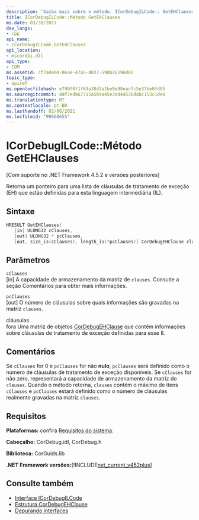 ```yaml
---
description: 'Saiba mais sobre o método: ICorDebugILCode:: GetEHClauses'
title: ICorDebugILCode::Método GetEHClauses
ms.date: 03/30/2017
dev_langs:
- cpp
api_name:
- ICorDebugILCode.GetEHClauses
api_location:
- mscordbi.dll
api_type:
- COM
ms.assetid: cf7a0e00-06ae-47a5-8037-598b26196802
topic_type:
- apiref
ms.openlocfilehash: e790f0f1f69a38d3a1be9e98eacfc5e37be0fd05
ms.sourcegitcommit: ddf7edb67715a5b9a45e3dd44536dabc153c1de0
ms.translationtype: MT
ms.contentlocale: pt-BR
ms.lasthandoff: 02/06/2021
ms.locfileid: "99660655"
---
```

# <a name="icordebugilcodegetehclauses-method"></a>ICorDebugILCode::Método GetEHClauses

[Com suporte no .NET Framework 4.5.2 e versões posteriores]  
  
 Retorna um ponteiro para uma lista de cláusulas de tratamento de exceção (EH) que estão definidas para esta linguagem intermediária (IL).  
  
## <a name="syntax"></a>Sintaxe  
  
```cpp
HRESULT GetEHClauses(  
   [in] ULONG32 cClauses,  
   [out] ULONG32 * pcClauses,  
   [out, size_is(cClauses), length_is(*pcClauses)] CorDebugEHClause clauses[]);  
```  
  
## <a name="parameters"></a>Parâmetros  

 `cClauses`  
 [in] A capacidade de armazenamento da matriz de `clauses`. Consulte a seção Comentários para obter mais informações.  
  
 `pcClauses`  
 [out] O número de cláusulas sobre quais informações são gravadas na matriz `clauses`.  
  
 cláusulas  
 fora Uma matriz de objetos [CorDebugEHClause](cordebugehclause-structure.md) que contêm informações sobre cláusulas de tratamento de exceção definidas para esse Il.  
  
## <a name="remarks"></a>Comentários  

 Se `cClauses` for 0 e `pcClauses` for não **nulo**, `pcClauses` será definido como o número de cláusulas de tratamento de exceção disponíveis. Se `cClauses` for não zero, representará a capacidade de armazenamento da matriz do `clauses`. Quando o método retorna, `clauses` contém o máximo de itens `cClauses` e `pcClauses` estará definido como o número de cláusulas realmente gravadas na matriz `clauses`.  
  
## <a name="requirements"></a>Requisitos  

 **Plataformas:** confira [Requisitos do sistema](../../get-started/system-requirements.md).  
  
 **Cabeçalho:** CorDebug.idl, CorDebug.h  
  
 **Biblioteca:** CorGuids.lib  
  
 **.NET Framework versões:**[!INCLUDE[net_current_v452plus](../../../../includes/net-current-v452plus-md.md)]  
  
## <a name="see-also"></a>Consulte também

- [Interface ICorDebugILCode](icordebugilcode-interface.md)
- [Estrutura CorDebugEHClause](cordebugehclause-structure.md)
- [Depurando interfaces](debugging-interfaces.md)
